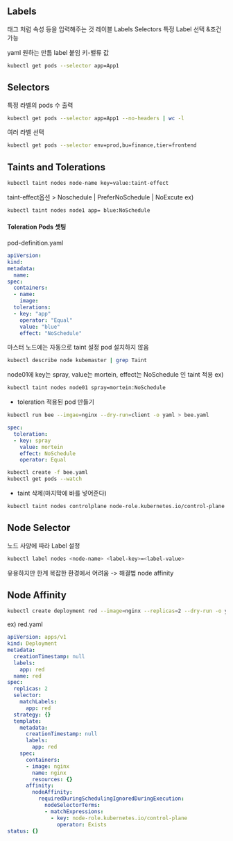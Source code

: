 ## Labels
태그 처럼 속성 등을 입력해주는 것 레이블 Labels
Selectors 특정 Label 선택 &조건 가능

yaml 원하는 만틈 label 붙임 키-밸류 값
```bash
kubectl get pods --selector app=App1
```

## Selectors
특정 라벨의 pods 수 출력
```bash
kubectl get pods --selector app=App1 --no-headers | wc -l
```
여러 라벨 선택
```bash
kubectl get pods --selector env=prod,bu=finance,tier=frontend
```

## Taints and Tolerations

```bash
kubectl taint nodes node-name key=value:taint-effect
```
taint-effect옵션 > Noschedule | PreferNoSchedule | NoExcute
ex)
```bash
kubectl taint nodes node1 app= blue:NoSchedule
```
#### Toleration Pods 셋팅
pod-definition.yaml
```yaml
apiVersion:
kind:
metadata:
  name:
spec:
  containers:
  - name:
    image:
  tolerations:
  - key: "app"
    operator: "Equal"
    value: "blue"
    effect: "NoSchedule"
```
마스터 노드에는 자동으로 taint 설정
pod 설치하지 않음
```bash
kubectl describe node kubemaster | grep Taint
```
node01에 key는 spray, value는 mortein, effect는 NoSchedule 인 taint 적용
ex)
```bash
kubectl taint nodes node01 spray=mortein:NoSchedule
```
+ toleration 적용된 pod 만들기
```bash
kubectl run bee --imgae=nginx --dry-run=client -o yaml > bee.yaml
```
```yaml
spec:
  toleration:
  - key: spray
    value: mortein
    effect: NoSchedule
    operator: Equal
```
```bash
kubectl create -f bee.yaml
kubectl get pods --watch 
```
+ taint 삭제(마지막에 바를 넣어준다)
```bash
kubectl taint nodes controlplane node-role.kubernetes.io/control-plane:NoSchedule-
```

## Node Selector

노드 사양에 따라 Label 설정
```bash
kubectl label nodes <node-name> <label-key>=<label-value>
```
유용하지만 한계
복잡한 환경에서 어려움 -> 해결법 node affinity


## Node Affinity
```bash
kubectl create deployment red --image=nginx --replicas=2 --dry-run -o yaml >red.yaml
```
ex) red.yaml
```yaml
apiVersion: apps/v1
kind: Deployment
metadata:
  creationTimestamp: null
  labels:
    app: red
  name: red
spec:
  replicas: 2
  selector:
    matchLabels:
      app: red
  strategy: {}
  template:
    metadata:
      creationTimestamp: null
      labels:
        app: red
    spec:
      containers:
      - image: nginx
        name: nginx
        resources: {}
      affinity:
        nodeAffinity:
          requiredDuringSchedulingIgnoredDuringExecution:
            nodeSelectorTerms:
            - matchExpressions:
              - key: node-role.kubernetes.io/control-plane
                operator: Exists
status: {}
```
